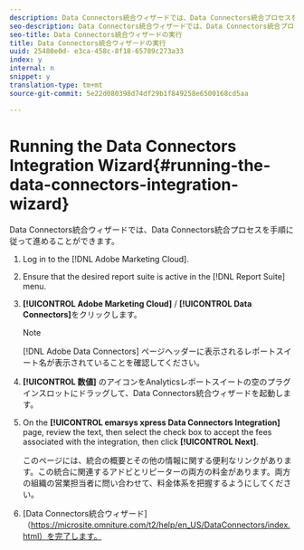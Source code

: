 ```yaml
---
description: Data Connectors統合ウィザードでは、Data Connectors統合プロセスを手順に従って進めることができます。
seo-description: Data Connectors統合ウィザードでは、Data Connectors統合プロセスを手順に従って進めることができます。
seo-title: Data Connectors統合ウィザードの実行
title: Data Connectors統合ウィザードの実行
uuid: 25480e0d- e3ca-458c-8f18-65789c273a33
index: y
internal: n
snippet: y
translation-type: tm+mt
source-git-commit: 5e22d080398d74df29b1f849258e6500168cd5aa

---
```



# Running the Data Connectors Integration Wizard{#running-the-data-connectors-integration-wizard}

Data Connectors統合ウィザードでは、Data Connectors統合プロセスを手順に従って進めることができます。

1. Log in to the [!DNL Adobe Marketing Cloud].
1. Ensure that the desired report suite is active in the [!DNL Report Suite] menu.
1. **[!UICONTROL Adobe Marketing Cloud]** / **[!UICONTROL Data Connectors]**&#x200B;をクリックします。

   >[!NOTE]
   >
   >[!DNL Adobe Data Connectors] ページヘッダーに表示されるレポートスイート名が表示されていることを確認してください。

1. **[!UICONTROL 数値]** のアイコンをAnalyticsレポートスイートの空のプラグインスロットにドラッグして、Data Connectors統合ウィザードを起動します。
1. On the **[!UICONTROL emarsys xpress Data Connectors Integration]** page, review the text, then select the check box to accept the fees associated with the integration, then click **[!UICONTROL Next]**.

   このページには、統合の概要とその他の情報に関する便利なリンクがあります。この統合に関連するアドビとリピーターの両方の料金があります。両方の組織の営業担当者に問い合わせて、料金体系を把握するようにしてください。
1. [Data Connectors統合ウィザード]（https://microsite.omniture.com/t2/help/en_US/DataConnectors/index.html）を完了します。
